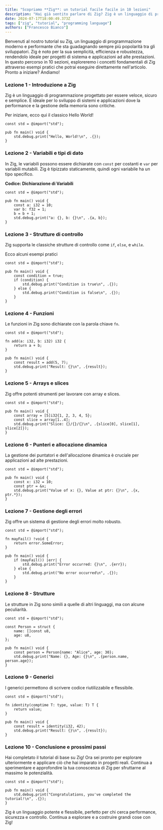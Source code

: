 ```yaml
---
title: "Scopriamo **Zig**: un tutorial facile facile in 10 lezioni"
description: "Hai già sentito parlare di Zig? Zig è un linguaggio di programmazione moderno e performante che sta guadagnando sempre più popolarità tra gli sviluppatori."
date: 2024-07-17T18:00:49.373Z
tags: ["zig", "tutorial", "programming language"]
authors: ["Francesco Bianco"]
---
```


Benvenuti al nostro tutorial su Zig, un linguaggio di programmazione moderno e performante che sta guadagnando sempre più popolarità tra gli sviluppatori. Zig è noto per la sua semplicità, efficienza e robustezza, rendendolo ideale per progetti di sistema e applicazioni ad alte prestazioni. In questo percorso in 10 sezioni, esploreremo i concetti fondamentali di Zig attraverso esempi pratici che potrai eseguire direttamente nell'articolo. Pronto a iniziare? Andiamo!

### Lezione 1 - Introduzione a Zig

Zig è un linguaggio di programmazione progettato per essere veloce, sicuro e semplice. È ideale per lo sviluppo di sistemi e applicazioni dove la performance e la gestione della memoria sono critiche.

Per iniziare, ecco qui il classico Hello World!

```zig {.is-runnable}
const std = @import("std");

pub fn main() void {
    std.debug.print("Hello, World!\n", .{});
}
```

### Lezione 2 - Variabili e tipi di dato

In Zig, le variabili possono essere dichiarate con `const` per costanti e `var` per variabili mutabili. Zig è tipizzato staticamente, quindi ogni variabile ha un tipo specifico.

**Codice: Dichiarazione di Variabili**
```zig {.is-runnable}
const std = @import("std");

pub fn main() void {
    const a: i32 = 10;
    var b: f32 = 1;
    b = b + 1;
    std.debug.print("a: {}, b: {}\n", .{a, b});
}
```

### Lezione 3 - Strutture di controllo

Zig supporta le classiche strutture di controllo come `if`, `else`, e `while`.

Ecco alcuni esempi pratici

```zig {.is-runnable}
const std = @import("std");

pub fn main() void {
    const condition = true;
    if (condition) {
        std.debug.print("Condition is true\n", .{});
    } else {
        std.debug.print("Condition is false\n", .{});
    }
}
```

### Lezione 4 - Funzioni

Le funzioni in Zig sono dichiarate con la parola chiave `fn`.

```zig {.is-runnable}
const std = @import("std");

fn add(a: i32, b: i32) i32 {
    return a + b;
}

pub fn main() void {
    const result = add(5, 7);
    std.debug.print("Result: {}\n", .{result});
}
```

### Lezione 5 - Arrays e slices

Zig offre potenti strumenti per lavorare con array e slices.

```zig {.is-runnable}
const std = @import("std");

pub fn main() void {
    const array = [5]i32{1, 2, 3, 4, 5};
    const slice = array[1..4];
    std.debug.print("Slice: {}/{}/{}\n", .{slice[0], slice[1], slice[2]});
}
```

### Lezione 6 - Punteri e allocazione dinamica

La gestione dei puntatori e dell'allocazione dinamica è cruciale per applicazioni ad alte prestazioni.

```zig {.is-runnable}
const std = @import("std");

pub fn main() void {
    const x: i32 = 10;
    const ptr = &x;
    std.debug.print("Value of x: {}, Value at ptr: {}\n", .{x, ptr.*});
}
```

### Lezione 7 - Gestione degli errori

Zig offre un sistema di gestione degli errori molto robusto.

```zig {.is-runnable}
const std = @import("std");

fn mayFail() !void {
    return error.SomeError;
}

pub fn main() void {
    if (mayFail()) |err| {
        std.debug.print("Error occurred: {}\n", .{err});
    } else {
        std.debug.print("No error occurred\n", .{});
    }
}
```

### Lezione 8 - Strutture

Le strutture in Zig sono simili a quelle di altri linguaggi, ma con alcune peculiarità.

```zig {.is-runnable}
const std = @import("std");

const Person = struct {
    name: []const u8,
    age: u8,
};

pub fn main() void {
    const person = Person{name: "Alice", age: 30};
    std.debug.print("Name: {}, Age: {}\n", .{person.name, person.age});
}
```

### Lezione 9 - Generici

I generici permettono di scrivere codice riutilizzabile e flessibile.

```zig {.is-runnable}
const std = @import("std");

fn identity(comptime T: type, value: T) T {
    return value;
}

pub fn main() void {
    const result = identity(i32, 42);
    std.debug.print("Result: {}\n", .{result});
}
```

### Lezione 10 - Conclusione e prossimi passi

Hai completato il tutorial di base su Zig! Ora sei pronto per esplorare ulteriormente e applicare ciò che hai imparato in progetti reali. Continua a sperimentare e approfondire la tua conoscenza di Zig per sfruttarne al massimo le potenzialità.

```zig {.is-runnable}
const std = @import("std");

pub fn main() void {
    std.debug.print("Congratulations, you've completed the tutorial!\n", .{});
}
```

Zig è un linguaggio potente e flessibile, perfetto per chi cerca performance, sicurezza e controllo. Continua a esplorare e a costruire grandi cose con Zig!

